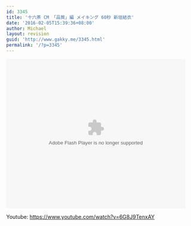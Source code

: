 ```yaml
---
id: 3345
title: '十六茶 CM 「品質」編 メイキング 60秒 新垣結衣'
date: '2016-02-05T15:39:36+08:00'
author: Michael
layout: revision
guid: 'http://www.gakky.me/3345.html'
permalink: '/?p=3345'
---
```


<embed height="400" src="http://www.tudou.com/v/q8WEqwpxcTI/&bid=05&rpid=51229674&resourceId=51229674_05_05_99/v.swf" type="application/x-shockwave-flash" width="480"></embed>

Youtube: <https://www.youtube.com/watch?v=6G8J9TenxAY>
